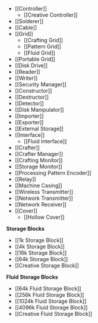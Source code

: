 - [[Controller]]
  - [[Creative Controller]]
- [[Solderer]]
- [[Cable]]
- [[Grid]]
  - [[Crafting Grid]]
  - [[Pattern Grid]]
  - [[Fluid Grid]]
- [[Portable Grid]]
- [[Disk Drive]]
- [[Reader]]
- [[Writer]]
- [[Security Manager]]
- [[Constructor]]
- [[Destructor]]
- [[Detector]]
- [[Disk Manipulator]]
- [[Importer]]
- [[Exporter]]
- [[External Storage]]
- [[Interface]]
  - [[Fluid Interface]]
- [[Crafter]]
- [[Crafter Manager]]
- [[Crafting Monitor]]
- [[Storage Monitor]]
- [[Processing Pattern Encoder]]
- [[Relay]]
- [[Machine Casing]]
- [[Wireless Transmitter]]
- [[Network Transmitter]]
- [[Network Receiver]]
- [[Cover]]
  - [[Hollow Cover]] 

**Storage Blocks**

- [[1k Storage Block]]
- [[4k Storage Block]]
- [[16k Storage Block]]
- [[64k Storage Block]]
- [[Creative Storage Block]]

**Fluid Storage Blocks**

- [[64k Fluid Storage Block]]
- [[256k Fluid Storage Block]]
- [[1024k Fluid Storage Block]]
- [[4096k Fluid Storage Block]]
- [[Creative Fluid Storage Block]]